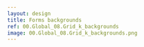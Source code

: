 ```yaml
---
layout: design
title: Forms backgrounds
ref: 00.Global_08.Grid_k_backgrounds
image: 00.Global_08.Grid_k_backgrounds.png
---
```

